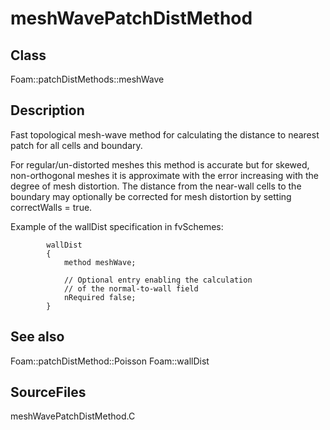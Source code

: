 # meshWavePatchDistMethod 
## Class
Foam::patchDistMethods::meshWave

## Description
Fast topological mesh-wave method for calculating the distance to nearest
patch for all cells and boundary.

For regular/un-distorted meshes this method is accurate but for skewed,
non-orthogonal meshes it is approximate with the error increasing with the
degree of mesh distortion.  The distance from the near-wall cells to the
boundary may optionally be corrected for mesh distortion by setting
correctWalls = true.

Example of the wallDist specification in fvSchemes:
```
        wallDist
        {
            method meshWave;

            // Optional entry enabling the calculation
            // of the normal-to-wall field
            nRequired false;
        }
```

## See also
Foam::patchDistMethod::Poisson
Foam::wallDist

## SourceFiles
meshWavePatchDistMethod.C

